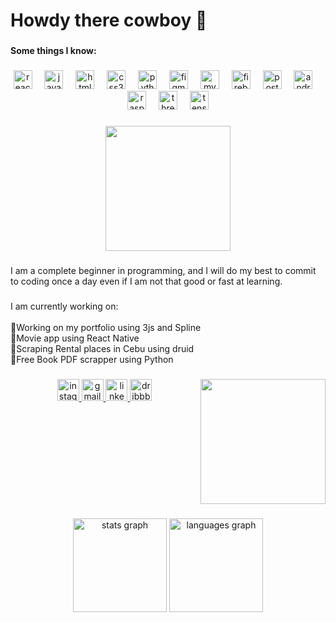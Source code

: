 <h1 align="left">Howdy there cowboy 👋</h1>

###

<h4 align="left">Some things I know:</h4>

###

<div align="center">
  <img src="https://cdn.jsdelivr.net/gh/devicons/devicon/icons/react/react-original.svg" height="30" alt="react logo"  />
  <img width="12" />
  <img src="https://cdn.jsdelivr.net/gh/devicons/devicon/icons/javascript/javascript-original.svg" height="30" alt="javascript logo"  />
  <img width="12" />
  <img src="https://cdn.jsdelivr.net/gh/devicons/devicon/icons/html5/html5-original.svg" height="30" alt="html5 logo"  />
  <img width="12" />
  <img src="https://cdn.jsdelivr.net/gh/devicons/devicon/icons/css3/css3-original.svg" height="30" alt="css3 logo"  />
  <img width="12" />
  <img src="https://cdn.jsdelivr.net/gh/devicons/devicon/icons/python/python-original.svg" height="30" alt="python logo"  />
  <img width="12" />
  <img src="https://cdn.jsdelivr.net/gh/devicons/devicon/icons/figma/figma-original.svg" height="30" alt="figma logo"  />
  <img width="12" />
  <img src="https://cdn.jsdelivr.net/gh/devicons/devicon/icons/mysql/mysql-original.svg" height="30" alt="mysql logo"  />
  <img width="12" />
  <img src="https://cdn.jsdelivr.net/gh/devicons/devicon/icons/firebase/firebase-plain.svg" height="30" alt="firebase logo"  />
  <img width="12" />
  <img src="https://cdn.jsdelivr.net/gh/devicons/devicon/icons/postgresql/postgresql-original.svg" height="30" alt="postgresql logo"  />
  <img width="12" />
  <img src="https://cdn.jsdelivr.net/gh/devicons/devicon/icons/androidstudio/androidstudio-original.svg" height="30" alt="androidstudio logo"  />
  <img width="12" />
  <img src="https://cdn.jsdelivr.net/gh/devicons/devicon/icons/raspberrypi/raspberrypi-original.svg" height="30" alt="raspberrypi logo"  />
  <img width="12" />
  <img src="https://cdn.jsdelivr.net/gh/devicons/devicon/icons/threejs/threejs-original.svg" height="30" alt="threejs logo"  />
  <img width="12" />
  <img src="https://cdn.jsdelivr.net/gh/devicons/devicon/icons/tensorflow/tensorflow-original.svg" height="30" alt="tensorflow logo"  />
</div>

###

<div align="center">
  <img height="200" src="https://media.giphy.com/media/jubLJwkWhtqmOA2bJg/giphy.gif"  />
</div>

###

<p align="left">I am a complete beginner in programming, and I will do my best to commit to coding once a day even if I am not that good or fast at learning.</p>

###

<p align="left">I am currently working on:<br><br>📘Working on my portfolio using 3js and Spline<br>📕Movie app using React Native<br>📙Scraping Rental places in Cebu using druid<br>📗Free Book PDF scrapper using Python</p>

###

<div align="left">
</div>

###

<img align="right" height="200" src="https://cdna.artstation.com/p/assets/images/images/030/828/406/original/tj-austria-kj.gif?1601786671"  />

###

<div align="center">
  <a href="https://www.instagram.com/aisha_urbanoo/" target="_blank">
    <img src="https://img.shields.io/static/v1?message=Instagram&logo=instagram&label=&color=DDA0DD&logoColor=white&labelColor=&style=for-the-badge" height="35" alt="instagram logo"  />
  </a>
  <a href="akmurbanoshs@gmail.com" target="_blank">
    <img src="https://img.shields.io/static/v1?message=Gmail&logo=gmail&label=&color=DDA0DD&logoColor=white&labelColor=&style=for-the-badge" height="35" alt="gmail logo"  />
  </a>
  <a href="https://www.linkedin.com/in/urbano-aisha-kelsey-m-83a3b1244/" target="_blank">
    <img src="https://img.shields.io/static/v1?message=LinkedIn&logo=linkedin&label=&color=DDA0DD&logoColor=white&labelColor=&style=for-the-badge" height="35" alt="linkedin logo"  />
  </a>
  <a href="https://dribbble.com/bwaap" target="_blank">
    <img src="https://img.shields.io/static/v1?message=Dribbble&logo=dribbble&label=&color=DDA0DD&logoColor=white&labelColor=&style=for-the-badge" height="35" alt="dribbble logo"  />
  </a>
</div>

###

<br clear="both">

###

<div align="center">
  <img src="https://github-readme-stats.vercel.app/api?username=BweepBwop&hide_title=false&hide_rank=false&show_icons=true&include_all_commits=true&count_private=true&disable_animations=false&theme=dracula&locale=en&hide_border=false&order=1" height="150" alt="stats graph"  />
  <img src="https://github-readme-stats.vercel.app/api/top-langs?username=BweepBwop&locale=en&hide_title=false&layout=compact&card_width=320&langs_count=5&theme=dracula&hide_border=false&order=2" height="150" alt="languages graph"  />
</div>

###

